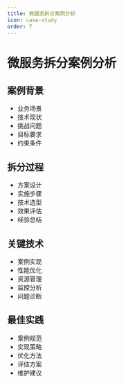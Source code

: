 ```yaml
---
title: 微服务拆分案例分析
icon: case-study
order: 7
---
```


# 微服务拆分案例分析

## 案例背景
- 业务场景
- 技术现状
- 挑战问题
- 目标要求
- 约束条件

## 拆分过程
- 方案设计
- 实施步骤
- 技术选型
- 效果评估
- 经验总结

## 关键技术
- 案例实现
- 性能优化
- 资源管理
- 监控分析
- 问题诊断

## 最佳实践
- 案例规范
- 实现策略
- 优化方法
- 评估方案
- 维护建议
